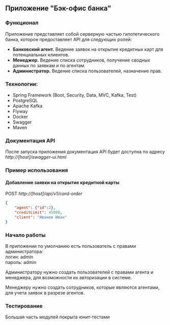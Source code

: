 

## Приложение "Бэк-офис банка"

### Функционал 

Приложение представляет собой серверную частью гипотетического банка, которое предоставляет API для следующих ролей:
- **Банковский агент.** Ведение заявок на открытие кредитных карт для потенциальных клиентов.
- **Менеджер.** Ведение списка сотрудников, получение сводных данных по заявкам и по агентам.
- **Администратор.** Ведение списка пользователей, назначение прав.

### Технологии:
- Spring Framework (Boot, Security, Data, MVC, Kafka, Test)
- PostgreSQL
- Apache Kafka
- Flyway
- Docker
- Swagger
- Maven 

### Документация API
После запуска приложения документация API будет доступна по адресу *http://[host]/swagger-ui.html*

### Пример использования
#### Добавление заявки на открытие кредитной карты

POST *http://[host]/api/v1/card-order*
```json
{    
    "agent": {"id":2},
    "creditLimit": 45000,
    "client": "Иванов Иван"
}
```

### Начало работы
В приложении по умолчанию есть пользователь с правами администратора:  
логин: admin  
пароль: admin 

Администратору нужно создать пользователей с правами агента и менеджера, для возможности их авторизации в системе. 

Менеджеру нужно создать сотрудников, которые являются агентами, для учета заявок в разрезе агентов.

### Тестирование
Большая часть модулей покрыта юнит-тестами
